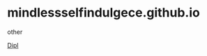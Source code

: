 

# mindlessselfindulgece.github.io
other

[ Dipl ](mindlessselfindulgece.github.io/less-css/ "LP")
